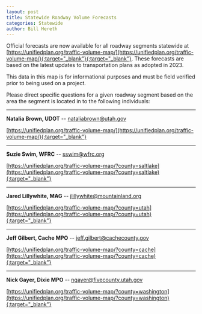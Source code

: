 ```yaml
---
layout: post
title: Statewide Roadway Volume Forecasts
categories: Statewide
author: Bill Hereth
---
```


Official forecasts are now available for all roadway segments statewide at [https://unifiedplan.org/traffic-volume-map/](https://unifiedplan.org/traffic-volume-map/){:target="_blank"}{:target="_blank"}. These forecasts are based on the latest updates to transportation plans as adopted in 2023.

This data in this map is for informational purposes and must be field verified prior to being used on a project.

Please direct specific questions for a given roadway segment based on the area the segment is located in to the following individuals:

<hr/>

<strong>Natalia Brown, UDOT</strong> -- <a href="mailto:nataliabrown@utah.gov">nataliabrown@utah.gov</a>

[https://unifiedplan.org/traffic-volume-map/](https://unifiedplan.org/traffic-volume-map/){:target="_blank"}

<hr/>

<strong>Suzie Swim, WFRC</strong> -- <a href="mailto:sswim@wfrc.org">sswim@wfrc.org</a>

[https://unifiedplan.org/traffic-volume-map/?county=saltlake](https://unifiedplan.org/traffic-volume-map/?county=saltlake){:target="_blank"}

<hr/>

<strong>Jared Lillywhite, MAG</strong> -- <a href="mailto:jlillywhite@mountainland.org">jlillywhite@mountainland.org</a>

[https://unifiedplan.org/traffic-volume-map/?county=utah](https://unifiedplan.org/traffic-volume-map/?county=utah){:target="_blank"}

<hr/>

<strong>Jeff Gilbert, Cache MPO</strong> -- <a href="mailto:jeff.gilbert@cachecounty.gov">jeff.gilbert@cachecounty.gov</a>

[https://unifiedplan.org/traffic-volume-map/?county=cache](https://unifiedplan.org/traffic-volume-map/?county=cache){:target="_blank"}

<hr/>

<strong>Nick Gayer, Dixie MPO</strong> -- <a href="mailto:ngayer@fivecounty.utah.gov">ngayer@fivecounty.utah.gov</a>

[https://unifiedplan.org/traffic-volume-map/?county=washington](https://unifiedplan.org/traffic-volume-map/?county=washington){:target="_blank"}